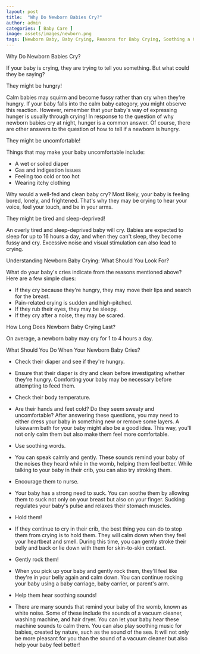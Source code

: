 ```yaml
---
layout: post
title:  "Why Do Newborn Babies Cry?"
author: admin
categories: [ Baby Care ]
image: assets/images/newborn.png
tags: [Newborn Baby, Baby Crying, Reasons for Baby Crying, Soothing a Crying Baby, Parenting Tips, Newborn Care]
---
```


Why Do Newborn Babies Cry?

If your baby is crying, they are trying to tell you something. But what could they be saying?

They might be hungry!

Calm babies may squirm and become fussy rather than cry when they're hungry. If your baby falls into the calm baby category, you might observe this reaction. However, remember that your baby's way of expressing hunger is usually through crying! In response to the question of why newborn babies cry at night, hunger is a common answer. Of course, there are other answers to the question of how to tell if a newborn is hungry.

They might be uncomfortable!

Things that may make your baby uncomfortable include:

- A wet or soiled diaper
- Gas and indigestion issues
- Feeling too cold or too hot
- Wearing itchy clothing

Why would a well-fed and clean baby cry? Most likely, your baby is feeling bored, lonely, and frightened. That's why they may be crying to hear your voice, feel your touch, and be in your arms.

They might be tired and sleep-deprived!

An overly tired and sleep-deprived baby will cry. Babies are expected to sleep for up to 16 hours a day, and when they can't sleep, they become fussy and cry. Excessive noise and visual stimulation can also lead to crying.

Understanding Newborn Baby Crying: What Should You Look For?

What do your baby's cries indicate from the reasons mentioned above? Here are a few simple clues:

- If they cry because they're hungry, they may move their lips and search for the breast.
- Pain-related crying is sudden and high-pitched.
- If they rub their eyes, they may be sleepy.
- If they cry after a noise, they may be scared.

How Long Does Newborn Baby Crying Last?

On average, a newborn baby may cry for 1 to 4 hours a day.

What Should You Do When Your Newborn Baby Cries?

- Check their diaper and see if they're hungry.
- Ensure that their diaper is dry and clean before investigating whether they're hungry. Comforting your baby may be necessary before attempting to feed them.

- Check their body temperature.
- Are their hands and feet cold? Do they seem sweaty and uncomfortable? After answering these questions, you may need to either dress your baby in something new or remove some layers. A lukewarm bath for your baby might also be a good idea. This way, you'll not only calm them but also make them feel more comfortable.

- Use soothing words.
- You can speak calmly and gently. These sounds remind your baby of the noises they heard while in the womb, helping them feel better. While talking to your baby in their crib, you can also try stroking them.

- Encourage them to nurse.
- Your baby has a strong need to suck. You can soothe them by allowing them to suck not only on your breast but also on your finger. Sucking regulates your baby's pulse and relaxes their stomach muscles.

- Hold them!
- If they continue to cry in their crib, the best thing you can do to stop them from crying is to hold them. They will calm down when they feel your heartbeat and smell. During this time, you can gently stroke their belly and back or lie down with them for skin-to-skin contact.

- Gently rock them!
- When you pick up your baby and gently rock them, they'll feel like they're in your belly again and calm down. You can continue rocking your baby using a baby carriage, baby carrier, or parent's arm. 

- Help them hear soothing sounds!
- There are many sounds that remind your baby of the womb, known as white noise. Some of these include the sounds of a vacuum cleaner, washing machine, and hair dryer. You can let your baby hear these machine sounds to calm them. You can also play soothing music for babies, created by nature, such as the sound of the sea. It will not only be more pleasant for you than the sound of a vacuum cleaner but also help your baby feel better!
